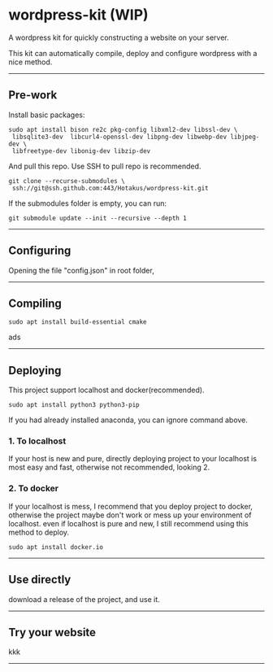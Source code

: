 # wordpress-kit (WIP)

A wordpress kit for quickly constructing a website on your server.

This kit can automatically compile, deploy and configure wordpress with a nice method.

---

## Pre-work

Install basic packages:

```console
sudo apt install bison re2c pkg-config libxml2-dev libssl-dev \ 
 libsqlite3-dev  libcurl4-openssl-dev libpng-dev libwebp-dev libjpeg-dev \
 libfreetype-dev libonig-dev libzip-dev
```

And pull this repo. Use SSH to pull repo is recommended.

```console
git clone --recurse-submodules \
 ssh://git@ssh.github.com:443/Hotakus/wordpress-kit.git
```

If the submodules folder is empty, you can run:

```console
git submodule update --init --recursive --depth 1
```

---

## Configuring

Opening the file "config.json" in root folder, 

---

## Compiling

```console
sudo apt install build-essential cmake 
```

ads



---

## Deploying

This project support localhost and docker(recommended).

```console
sudo apt install python3 python3-pip
```

If you had already installed anaconda, you can ignore command above.

### 1. To localhost

If your host is new and pure, directly deploying project to your localhost is most easy and fast, otherwise not recommended, looking 2.

### 2. To docker

If your localhost is mess, I recommend that you deploy project to docker, otherwise the project maybe don't work or mess up your environment of localhost. even if localhost is pure and new, I still recommend using this method to deploy.

```console
sudo apt install docker.io
```



---

## Use directly

download a release of the project, and use it.

---

## Try your website

kkk

---
